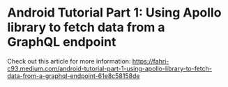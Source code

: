 # Android Tutorial Part 1: Using Apollo library to fetch data from a GraphQL endpoint
Check out this article for more information: https://fahri-c93.medium.com/android-tutorial-part-1-using-apollo-library-to-fetch-data-from-a-graphql-endpoint-61e8c58158de
